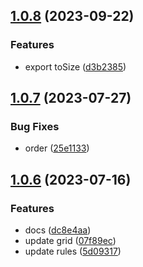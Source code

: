 

## [1.0.8](https://git.outloud.dev/outloud/libraries/css/compare/v1.0.7...v1.0.8) (2023-09-22)


### Features

* export toSize ([d3b2385](https://git.outloud.dev/outloud/libraries/css/commits/d3b23856c5facd3de47c4fa18262b51a274aa15e))

## [1.0.7](https://git.outloud.dev/outloud/libraries/css/compare/v1.0.6...v1.0.7) (2023-07-27)


### Bug Fixes

* order ([25e1133](https://git.outloud.dev/outloud/libraries/css/commits/25e1133ca9ef47676e12d82cf23c5416b7a95951))

## [1.0.6](https://git.outloud.dev/outloud/libraries/css/compare/v1.0.5...v1.0.6) (2023-07-16)


### Features

* docs ([dc8e4aa](https://git.outloud.dev/outloud/libraries/css/commits/dc8e4aaca2170a635afd068f7e19d0c8c98ace02))
* update grid ([07f89ec](https://git.outloud.dev/outloud/libraries/css/commits/07f89ec25486d102a64f3179f98ff7b5654aa650))
* update rules ([5d09317](https://git.outloud.dev/outloud/libraries/css/commits/5d09317c2d5a9c2695b489c0fa714e88fdef6abd))